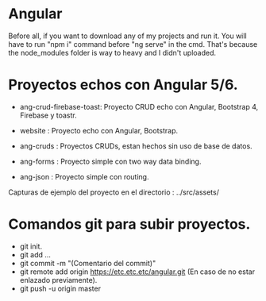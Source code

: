 # Angular

   Before all, if you want to download any of my projects and run it. You will have to run "npm i" command before "ng serve" in the cmd.
   That's because the node_modules folder is way to heavy and I didn't uploaded.

# Proyectos echos con Angular 5/6.

   - ang-crud-firebase-toast: Proyecto CRUD echo con Angular, Bootstrap 4, Firebase y toastr.
   - website : Proyecto echo con Angular, Bootstrap.
   - ang-cruds : Proyectos CRUDs, estan hechos sin uso de base de datos.
   
   - ang-forms : Proyecto simple con two way data binding.
   - ang-json : Proyecto simple con routing.


   Capturas de ejemplo del proyecto en el directorio : ../src/assets/
# Comandos git para subir proyectos.

  - git init.
  - git add ...
  - git commit -m "(Comentario del commit)"
  - git remote add origin https://etc.etc.etc/angular.git (En caso de no estar enlazado previamente).
  - git push -u origin master
